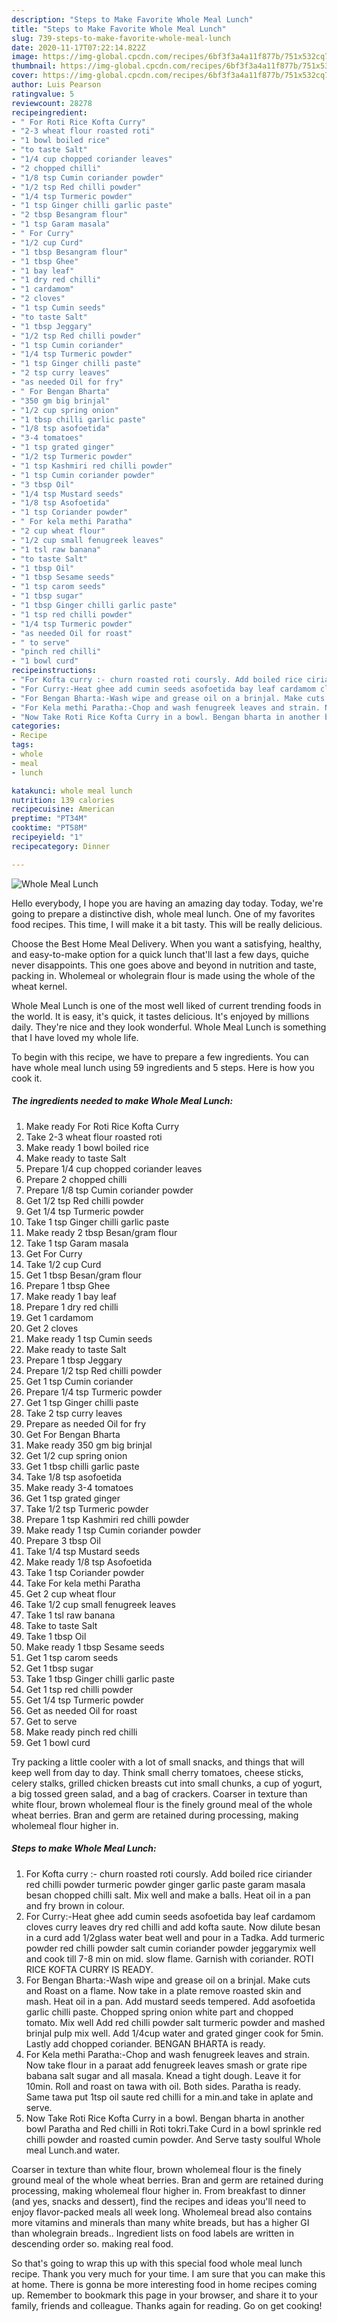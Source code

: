 ```yaml
---
description: "Steps to Make Favorite Whole Meal Lunch"
title: "Steps to Make Favorite Whole Meal Lunch"
slug: 739-steps-to-make-favorite-whole-meal-lunch
date: 2020-11-17T07:22:14.822Z
image: https://img-global.cpcdn.com/recipes/6bf3f3a4a11f877b/751x532cq70/whole-meal-lunch-recipe-main-photo.jpg
thumbnail: https://img-global.cpcdn.com/recipes/6bf3f3a4a11f877b/751x532cq70/whole-meal-lunch-recipe-main-photo.jpg
cover: https://img-global.cpcdn.com/recipes/6bf3f3a4a11f877b/751x532cq70/whole-meal-lunch-recipe-main-photo.jpg
author: Luis Pearson
ratingvalue: 5
reviewcount: 28278
recipeingredient:
- " For Roti Rice Kofta Curry"
- "2-3 wheat flour roasted roti"
- "1 bowl boiled rice"
- "to taste Salt"
- "1/4 cup chopped coriander leaves"
- "2 chopped chilli"
- "1/8 tsp Cumin coriander powder"
- "1/2 tsp Red chilli powder"
- "1/4 tsp Turmeric powder"
- "1 tsp Ginger chilli garlic paste"
- "2 tbsp Besangram flour"
- "1 tsp Garam masala"
- " For Curry"
- "1/2 cup Curd"
- "1 tbsp Besangram flour"
- "1 tbsp Ghee"
- "1 bay leaf"
- "1 dry red chilli"
- "1 cardamom"
- "2 cloves"
- "1 tsp Cumin seeds"
- "to taste Salt"
- "1 tbsp Jeggary"
- "1/2 tsp Red chilli powder"
- "1 tsp Cumin coriander"
- "1/4 tsp Turmeric powder"
- "1 tsp Ginger chilli paste"
- "2 tsp curry leaves"
- "as needed Oil for fry"
- " For Bengan Bharta"
- "350 gm big brinjal"
- "1/2 cup spring onion"
- "1 tbsp chilli garlic paste"
- "1/8 tsp asofoetida"
- "3-4 tomatoes"
- "1 tsp grated ginger"
- "1/2 tsp Turmeric powder"
- "1 tsp Kashmiri red chilli powder"
- "1 tsp Cumin coriander powder"
- "3 tbsp Oil"
- "1/4 tsp Mustard seeds"
- "1/8 tsp Asofoetida"
- "1 tsp Coriander powder"
- " For kela methi Paratha"
- "2 cup wheat flour"
- "1/2 cup small fenugreek leaves"
- "1 tsl raw banana"
- "to taste Salt"
- "1 tbsp Oil"
- "1 tbsp Sesame seeds"
- "1 tsp carom seeds"
- "1 tbsp sugar"
- "1 tbsp Ginger chilli garlic paste"
- "1 tsp red chilli powder"
- "1/4 tsp Turmeric powder"
- "as needed Oil for roast"
- " to serve"
- "pinch red chilli"
- "1 bowl curd"
recipeinstructions:
- "For Kofta curry :- churn roasted roti coursly. Add boiled rice ciriander red chilli powder turmeric powder ginger garlic paste garam masala besan chopped chilli salt. Mix well and make a balls. Heat oil in a pan and fry brown in colour."
- "For Curry:-Heat ghee add cumin seeds asofoetida bay leaf cardamom cloves curry leaves dry red chilli and add kofta saute. Now dilute besan in a curd add 1/2glass water beat well and pour in a Tadka. Add turmeric powder red chilli powder salt cumin coriander powder jeggarymix well and cook till 7-8 min on mid. slow flame. Garnish with coriander. ROTI RICE KOFTA CURRY IS READY."
- "For Bengan Bharta:-Wash wipe and grease oil on a brinjal. Make cuts and Roast on a flame. Now take in a plate remove roasted skin and mash. Heat oil in a pan. Add mustard seeds tempered. Add asofoetida garlic chilli paste. Chopped spring onion white part and chopped tomato. Mix well Add red chilli powder salt turmeric powder and mashed brinjal pulp mix well. Add 1/4cup water and grated ginger cook for 5min. Lastly add chopped coriander. BENGAN BHARTA is ready."
- "For Kela methi Paratha:-Chop and wash fenugreek leaves and strain. Now take flour in a paraat add fenugreek leaves smash or grate ripe babana salt sugar and all masala. Knead a tight dough. Leave it for 10min. Roll and roast on tawa with oil. Both sides. Paratha is ready. Same tawa put 1tsp oil saute red chilli for a min.and take in aplate and serve."
- "Now Take Roti Rice Kofta Curry in a bowl. Bengan bharta in another bowl Paratha and Red chilli in Roti tokri.Take Curd in a bowl sprinkle red chilli powder and roasted cumin powder. And Serve tasty soulful Whole meal Lunch.and water."
categories:
- Recipe
tags:
- whole
- meal
- lunch

katakunci: whole meal lunch 
nutrition: 139 calories
recipecuisine: American
preptime: "PT34M"
cooktime: "PT58M"
recipeyield: "1"
recipecategory: Dinner

---
```



![Whole Meal Lunch](https://img-global.cpcdn.com/recipes/6bf3f3a4a11f877b/751x532cq70/whole-meal-lunch-recipe-main-photo.jpg)

Hello everybody, I hope you are having an amazing day today. Today, we're going to prepare a distinctive dish, whole meal lunch. One of my favorites food recipes. This time, I will make it a bit tasty. This will be really delicious.

Choose the Best Home Meal Delivery. When you want a satisfying, healthy, and easy-to-make option for a quick lunch that&#39;ll last a few days, quiche never disappoints. This one goes above and beyond in nutrition and taste, packing in. Wholemeal or wholegrain flour is made using the whole of the wheat kernel.

Whole Meal Lunch is one of the most well liked of current trending foods in the world. It is easy, it's quick, it tastes delicious. It's enjoyed by millions daily. They're nice and they look wonderful. Whole Meal Lunch is something that I have loved my whole life.


To begin with this recipe, we have to prepare a few ingredients. You can have whole meal lunch using 59 ingredients and 5 steps. Here is how you cook it.

<!--inarticleads1-->

##### The ingredients needed to make Whole Meal Lunch:

1. Make ready  For Roti Rice Kofta Curry
1. Take 2-3 wheat flour roasted roti
1. Make ready 1 bowl boiled rice
1. Make ready to taste Salt
1. Prepare 1/4 cup chopped coriander leaves
1. Prepare 2 chopped chilli
1. Prepare 1/8 tsp Cumin coriander powder
1. Get 1/2 tsp Red chilli powder
1. Get 1/4 tsp Turmeric powder
1. Take 1 tsp Ginger chilli garlic paste
1. Make ready 2 tbsp Besan/gram flour
1. Take 1 tsp Garam masala
1. Get  For Curry
1. Take 1/2 cup Curd
1. Get 1 tbsp Besan/gram flour
1. Prepare 1 tbsp Ghee
1. Make ready 1 bay leaf
1. Prepare 1 dry red chilli
1. Get 1 cardamom
1. Get 2 cloves
1. Make ready 1 tsp Cumin seeds
1. Make ready to taste Salt
1. Prepare 1 tbsp Jeggary
1. Prepare 1/2 tsp Red chilli powder
1. Get 1 tsp Cumin coriander
1. Prepare 1/4 tsp Turmeric powder
1. Get 1 tsp Ginger chilli paste
1. Take 2 tsp curry leaves
1. Prepare as needed Oil for fry
1. Get  For Bengan Bharta
1. Make ready 350 gm big brinjal
1. Get 1/2 cup spring onion
1. Get 1 tbsp chilli garlic paste
1. Take 1/8 tsp asofoetida
1. Make ready 3-4 tomatoes
1. Get 1 tsp grated ginger
1. Take 1/2 tsp Turmeric powder
1. Prepare 1 tsp Kashmiri red chilli powder
1. Make ready 1 tsp Cumin coriander powder
1. Prepare 3 tbsp Oil
1. Take 1/4 tsp Mustard seeds
1. Make ready 1/8 tsp Asofoetida
1. Take 1 tsp Coriander powder
1. Take  For kela methi Paratha
1. Get 2 cup wheat flour
1. Take 1/2 cup small fenugreek leaves
1. Take 1 tsl raw banana
1. Take to taste Salt
1. Take 1 tbsp Oil
1. Make ready 1 tbsp Sesame seeds
1. Get 1 tsp carom seeds
1. Get 1 tbsp sugar
1. Take 1 tbsp Ginger chilli garlic paste
1. Get 1 tsp red chilli powder
1. Get 1/4 tsp Turmeric powder
1. Get as needed Oil for roast
1. Get  to serve
1. Make ready pinch red chilli
1. Get 1 bowl curd


Try packing a little cooler with a lot of small snacks, and things that will keep well from day to day. Think small cherry tomatoes, cheese sticks, celery stalks, grilled chicken breasts cut into small chunks, a cup of yogurt, a big tossed green salad, and a bag of crackers. Coarser in texture than white flour, brown wholemeal flour is the finely ground meal of the whole wheat berries. Bran and germ are retained during processing, making wholemeal flour higher in. 

<!--inarticleads2-->

##### Steps to make Whole Meal Lunch:

1. For Kofta curry :- churn roasted roti coursly. Add boiled rice ciriander red chilli powder turmeric powder ginger garlic paste garam masala besan chopped chilli salt. Mix well and make a balls. Heat oil in a pan and fry brown in colour.
1. For Curry:-Heat ghee add cumin seeds asofoetida bay leaf cardamom cloves curry leaves dry red chilli and add kofta saute. Now dilute besan in a curd add 1/2glass water beat well and pour in a Tadka. Add turmeric powder red chilli powder salt cumin coriander powder jeggarymix well and cook till 7-8 min on mid. slow flame. Garnish with coriander. ROTI RICE KOFTA CURRY IS READY.
1. For Bengan Bharta:-Wash wipe and grease oil on a brinjal. Make cuts and Roast on a flame. Now take in a plate remove roasted skin and mash. Heat oil in a pan. Add mustard seeds tempered. Add asofoetida garlic chilli paste. Chopped spring onion white part and chopped tomato. Mix well Add red chilli powder salt turmeric powder and mashed brinjal pulp mix well. Add 1/4cup water and grated ginger cook for 5min. Lastly add chopped coriander. BENGAN BHARTA is ready.
1. For Kela methi Paratha:-Chop and wash fenugreek leaves and strain. Now take flour in a paraat add fenugreek leaves smash or grate ripe babana salt sugar and all masala. Knead a tight dough. Leave it for 10min. Roll and roast on tawa with oil. Both sides. Paratha is ready. Same tawa put 1tsp oil saute red chilli for a min.and take in aplate and serve.
1. Now Take Roti Rice Kofta Curry in a bowl. Bengan bharta in another bowl Paratha and Red chilli in Roti tokri.Take Curd in a bowl sprinkle red chilli powder and roasted cumin powder. And Serve tasty soulful Whole meal Lunch.and water.


Coarser in texture than white flour, brown wholemeal flour is the finely ground meal of the whole wheat berries. Bran and germ are retained during processing, making wholemeal flour higher in. From breakfast to dinner (and yes, snacks and dessert), find the recipes and ideas you&#39;ll need to enjoy flavor-packed meals all week long. Wholemeal bread also contains more vitamins and minerals than many white breads, but has a higher GI than wholegrain breads.. Ingredient lists on food labels are written in descending order so. making real food. 

So that's going to wrap this up with this special food whole meal lunch recipe. Thank you very much for your time. I am sure that you can make this at home. There is gonna be more interesting food in home recipes coming up. Remember to bookmark this page in your browser, and share it to your family, friends and colleague. Thanks again for reading. Go on get cooking!
